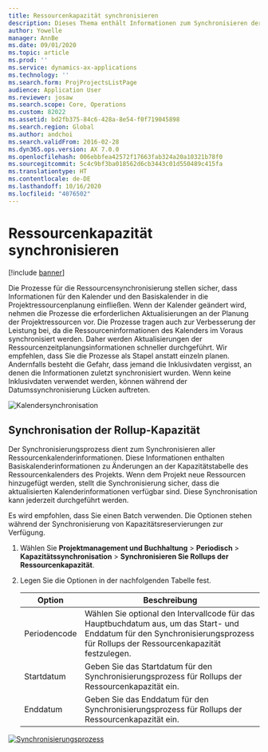 ```yaml
---
title: Ressourcenkapazität synchronisieren
description: Dieses Thema enthält Informationen zum Synchronisieren der Kapazität einer Ressource über Kalender und Projekte hinweg.
author: Yowelle
manager: AnnBe
ms.date: 09/01/2020
ms.topic: article
ms.prod: ''
ms.service: dynamics-ax-applications
ms.technology: ''
ms.search.form: ProjProjectsListPage
audience: Application User
ms.reviewer: josaw
ms.search.scope: Core, Operations
ms.custom: 82022
ms.assetid: bd2fb375-84c6-428a-8e54-f0f719045898
ms.search.region: Global
ms.author: andchoi
ms.search.validFrom: 2016-02-28
ms.dyn365.ops.version: AX 7.0.0
ms.openlocfilehash: 006ebbfea42572f17663fab324a20a10321b78f0
ms.sourcegitcommit: 5c4c9bf3ba018562d6cb3443c01d550489c415fa
ms.translationtype: HT
ms.contentlocale: de-DE
ms.lasthandoff: 10/16/2020
ms.locfileid: "4076502"
---
```

# <a name="synchronize-resource-capacity"></a>Ressourcenkapazität synchronisieren

[!include [banner](../includes/banner.md)]

Die Prozesse für die Ressourcensynchronisierung stellen sicher, dass Informationen für den Kalender und den Basiskalender in die Projektressourcenplanung einfließen. Wenn der Kalender geändert wird, nehmen die Prozesse die erforderlichen Aktualisierungen an der Planung der Projektressourcen vor. Die Prozesse tragen auch zur Verbesserung der Leistung bei, da die Ressourceninformationen des Kalenders im Voraus synchronisiert werden. Daher werden Aktualisierungen der Ressourcenzeitplanungsinformationen schneller durchgeführt. Wir empfehlen, dass Sie die Prozesse als Stapel anstatt einzeln planen. Andernfalls besteht die Gefahr, dass jemand die Inklusivdaten vergisst, an denen die Informationen zuletzt synchronisiert wurden. Wenn keine Inklusivdaten verwendet werden, können während der Datumssynchronisierung Lücken auftreten.

![Kalendersynchronisation](./media/projectresourcing04-1024x471.jpg)

## <a name="synchronize-resource-capacity-roll-ups"></a>Synchronisation der Rollup-Kapazität

Der Synchronisierungsprozess dient zum Synchronisieren aller Ressourcenkalenderinformationen. Diese Informationen enthalten Basiskalenderinformationen zu Änderungen an der Kapazitätstabelle des Ressourcenkalenders des Projekts. Wenn dem Projekt neue Ressourcen hinzugefügt werden, stellt die Synchronisierung sicher, dass die aktualisierten Kalenderinformationen verfügbar sind. Diese Synchronisation kann jederzeit durchgeführt werden.

Es wird empfohlen, dass Sie einen Batch verwenden. Die Optionen stehen während der Synchronisierung von Kapazitätsreservierungen zur Verfügung.

1. Wählen Sie **Projektmanagement und Buchhaltung** &gt; **Periodisch** &gt; **Kapazitätssynchronisation** &gt; **Synchronisieren Sie Rollups der Ressourcenkapazität**.
2. Legen Sie die Optionen in der nachfolgenden Tabelle fest.

    | Option      | Beschreibung |
    |-------------|-------------|
    | Periodencode | Wählen Sie optional den Intervallcode für das Hauptbuchdatum aus, um das Start- und Enddatum für den Synchronisierungsprozess für Rollups der Ressourcenkapazität festzulegen. |
    | Startdatum  | Geben Sie das Startdatum für den Synchronisierungsprozess für Rollups der Ressourcenkapazität ein. |
    | Enddatum    | Geben Sie das Enddatum für den Synchronisierungsprozess für Rollups der Ressourcenkapazität ein. |

[![Synchronisierungsprozess](./media/projectresourcing09.jpg)](./media/projectresourcing09.jpg)
